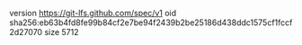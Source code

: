 version https://git-lfs.github.com/spec/v1
oid sha256:eb63b4fd8fe99b84cf2e7be94f2439b2be25186d438ddc1575cf1fccf2d27070
size 5712
